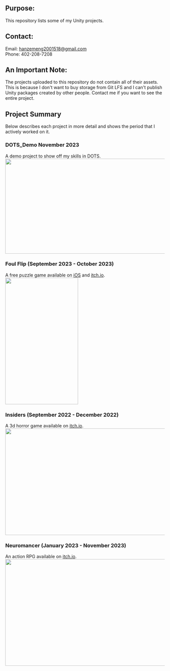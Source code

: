 ## Purpose:
This repository lists some of my Unity projects.

## Contact:
Email: hanzemeng2001518@gmail.com<br>
Phone: 402-208-7208

## An Important Note:
The projects uploaded to this repository do not contain all of their assets. This is because I don't want to buy storage from Git LFS and I can't publish Unity packages created by other people. Contact me if you want to see the entire project.

## Project Summary
Below describes each project in more detail and shows the period that I actively worked on it.
### DOTS_Demo November 2023
A demo project to show off my skills in DOTS.<br>
<img src="https://github.com/hanzemeng/Unity_Projects/assets/51301998/d4c08e73-9a5b-4f73-a028-57890c8d1b90" width="530" height="300"/>

### Foul Flip (September 2023 - October 2023)
A free puzzle game available on [iOS](https://apps.apple.com/app/foul-flip/id6467679071) and [itch.io](https://hanzemeng.itch.io/foul-flip).<br>
<img src="https://github.com/hanzemeng/Unity_Projects/assets/51301998/a0a1659e-07f1-45b4-b591-5664a453edea" width="230" height="400"/>

### Insiders (September 2022 - December 2022)
A 3d horror game available on [itch.io](https://hanzemeng.itch.io/insiders).<br>
<img src="https://github.com/hanzemeng/Unity_Projects/assets/51301998/3b272975-2106-4fd1-9d44-6e1e2b80dec0" width="600" height="337"/>

### Neuromancer (January 2023 - November 2023)
An action RPG available on [itch.io](https://hanzemeng.itch.io/neuromancer/download/qdnCm7_wr8Eu2r6SlbIb0ljefnJ6KzfYvnU0CooT).<br>
<img src="https://github.com/hanzemeng/Unity_Projects/assets/51301998/f18191d0-a173-4313-a9d6-15a5e9d4d42c" width="600" height="337"/>
